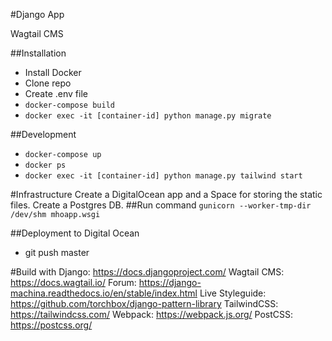 #Django App

Wagtail CMS

##Installation
- Install Docker
- Clone repo
- Create .env file
- `docker-compose build`
- `docker exec -it [container-id] python manage.py migrate`

##Development
- `docker-compose up`
- `docker ps`
- `docker exec -it [container-id] python manage.py tailwind start`

#Infrastructure
Create a DigitalOcean app and a Space for storing the static files.
Create a Postgres DB.
##Run command
`gunicorn --worker-tmp-dir /dev/shm mhoapp.wsgi`

##Deployment to Digital Ocean
- git push master

#Build with
Django: https://docs.djangoproject.com/
Wagtail CMS: https://docs.wagtail.io/
Forum: https://django-machina.readthedocs.io/en/stable/index.html
Live Styleguide: https://github.com/torchbox/django-pattern-library
TailwindCSS: https://tailwindcss.com/
Webpack: https://webpack.js.org/
PostCSS: https://postcss.org/